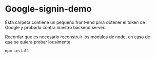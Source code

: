 # Google-signin-demo

Esta carpeta contiene un pequeño front-end para obtener el token de Google y probarlo contra nuestro backend server.

Recordar que es necesario reconstruir los módulos de node, en caso de que se quiera probar localmente

```
npm install
```